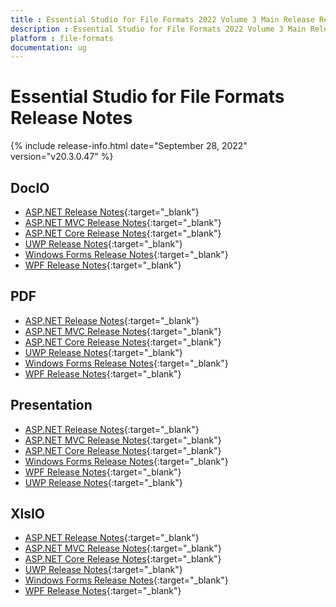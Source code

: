 ```yaml
---
title : Essential Studio for File Formats 2022 Volume 3 Main Release Release Notes  
description : Essential Studio for File Formats 2022 Volume 3 Main Release Release Notes  
platform : file-formats
documentation: ug
---
```


# Essential Studio for File Formats  Release Notes  

{% include release-info.html date="September 28, 2022" version="v20.3.0.47" %} 

## DocIO

* [ASP.NET Release Notes](/aspnet/release-notes/v20.3.0.47#docio){:target="_blank"}
* [ASP.NET MVC Release Notes](/aspnetmvc/release-notes/v20.3.0.47#docio){:target="_blank"}
* [ASP.NET Core Release Notes](/aspnet-core/release-notes/v20.3.0.47#docio){:target="_blank"}
* [UWP Release Notes](/uwp/release-notes/v20.3.0.47#docio){:target="_blank"}
* [Windows Forms Release Notes](/windowsforms/release-notes/v20.3.0.47#docio){:target="_blank"}
* [WPF Release Notes](/wpf/release-notes/v20.3.0.47#docio){:target="_blank"}


## PDF

* [ASP.NET Release Notes](/aspnet/release-notes/v20.3.0.47#pdf){:target="_blank"}
* [ASP.NET MVC Release Notes](/aspnetmvc/release-notes/v20.3.0.47#pdf){:target="_blank"}
* [ASP.NET Core Release Notes](/aspnet-core/release-notes/v20.3.0.47#pdf){:target="_blank"}
* [UWP Release Notes](/uwp/release-notes/v20.3.0.47#pdf){:target="_blank"}
* [Windows Forms Release Notes](/windowsforms/release-notes/v20.3.0.47#pdf){:target="_blank"}
* [WPF Release Notes](/wpf/release-notes/v20.3.0.47#pdf){:target="_blank"}


## Presentation

* [ASP.NET Release Notes](/aspnet/release-notes/v20.3.0.47#presentation){:target="_blank"}
* [ASP.NET MVC Release Notes](/aspnetmvc/release-notes/v20.3.0.47#presentation){:target="_blank"}
* [ASP.NET Core Release Notes](/aspnet-core/release-notes/v20.3.0.47#presentation){:target="_blank"}
* [Windows Forms Release Notes](/windowsforms/release-notes/v20.3.0.47#presentation){:target="_blank"}
* [WPF Release Notes](/wpf/release-notes/v20.3.0.47#presentation){:target="_blank"}
* [UWP Release Notes](/uwp/release-notes/v20.3.0.47#presentation){:target="_blank"}


## XlsIO

* [ASP.NET Release Notes](/aspnet/release-notes/v20.3.0.47#xlsio){:target="_blank"}
* [ASP.NET MVC Release Notes](/aspnetmvc/release-notes/v20.3.0.47#xlsio){:target="_blank"}
* [ASP.NET Core Release Notes](/aspnet-core/release-notes/v20.3.0.47#xlsio){:target="_blank"}
* [UWP Release Notes](/uwp/release-notes/v20.3.0.47#xlsio){:target="_blank"}
* [Windows Forms Release Notes](/windowsforms/release-notes/v20.3.0.47#xlsio){:target="_blank"}
* [WPF Release Notes](/wpf/release-notes/v20.3.0.47#xlsio){:target="_blank"}